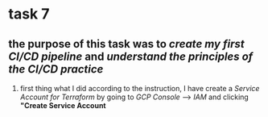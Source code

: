 # task 7
## the purpose of this task was to *create my first CI/CD pipeline* and *understand the principles of the CI/CD practice*
1. first thing what I did according to the instruction, I have create a *Service Account for Terraform* by going to *GCP Console* --> *IAM* and clicking **"Create Service Account**
